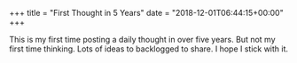 +++
title = "First Thought in 5 Years"
date = "2018-12-01T06:44:15+00:00"
+++

This is my first time posting a daily thought in over five years. But not my first time thinking. Lots of ideas to backlogged to share. I hope I stick with it.
